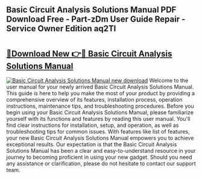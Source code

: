 ## Basic Circuit Analysis Solutions Manual PDF Download Free - Part-zDm User Guide Repair - Service Owner Edition aq2Tl

# <h2><a href="http://bc6943.oget.top/?id=Basic+Circuit+Analysis+Solutions+Manual">🔗Download New 👉🔴 Basic Circuit Analysis Solutions Manual</a></h2>

[![Basic Circuit Analysis Solutions Manual new download](https://i.imgur.com/5g1atiW.png)](http://bc6943.oget.top/?id=Basic+Circuit+Analysis+Solutions+Manual)
Welcome to the user manual for your newly arrived Basic Circuit Analysis Solutions Manual. This guide is here to help you make the most of your product by providing a comprehensive overview of its features, installation process, operation instructions, maintenance tips, and troubleshooting procedures. Before you begin using your Basic Circuit Analysis Solutions Manual, please familiarize yourself with its functions and features by reading this user manual. You'll find clear instructions for installation, setup, and operation, as well as troubleshooting tips for common issues. With features like list of features, your new Basic Circuit Analysis Solutions Manual empowers you to achieve exceptional results. Our expectation is that the Basic Circuit Analysis Solutions Manual has been a clear and easy-to-understand resource in your journey to becoming proficient in using your new gadget. Should you need any assistance or clarification, please do not hesitate to contact our support team.
